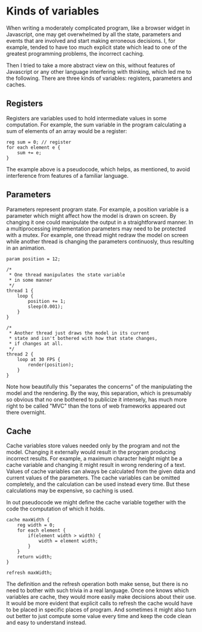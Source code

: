 # Kinds of variables

When writing a moderately complicated program, like a browser widget in
Javascript, one may get overwhelmed by all the state, parameters and
events that are involved and start making erroneous decisions. I, for
example, tended to have too much explicit state which lead to one of
the greatest programming problems, the incorrect caching.

Then I tried to take a more abstract view on this, without features of
Javascript or any other language interfering with thinking, which led
me to the following. There are three kinds of variables: registers,
parameters and caches.


## Registers

Registers are variables used to hold intermediate values in some
computation. For example, the sum variable in the program calculating
a sum of elements of an array would be a register:

	reg sum = 0; // register
	for each element e {
		sum += e;
	}

The example above is a pseudocode, which helps, as mentioned, to avoid
interference from features of a familiar language.


## Parameters

Parameters represent program state. For example, a position variable is
a parameter which might affect how the model is drawn on screen. By
changing it one could manipulate the output in a straightforward
manner. In a multiprocessing implementation parameters may need to be
protected with a mutex. For example, one thread might redraw the model
on screen while another thread is changing the parameters continuosly,
thus resulting in an animation.

	param position = 12;

	/*
	 * One thread manipulates the state variable
	 * in some manner
	 */
	thread 1 {
		loop {
			position += 1;
			sleep(0.001);
		}
	}

	/*
	 * Another thread just draws the model in its current
	 * state and isn't bothered with how that state changes,
	 * if changes at all.
	 */
	thread 2 {
		loop at 30 FPS {
			render(position);
		}
	}

Note how beautifully this "separates the concerns" of the manipulating
the model and the rendering. By the way, this separation, which is presumably so obvious that no one bothered to publicize it intensely, has much more right to be called "MVC" than the tons of web frameworks appeared out there overnight.


## Cache

Cache variables store values needed only by the program and not the
model. Changing it externally would result in the program producing
incorrect results. For example, a maximum character height might be a
cache variable and changing it might result in wrong rendering of a
text. Values of cache variables can always be calculated from the given
data and current values of the parameters. The cache variables can be
omitted completely, and the calculation can be used instead every time.
But these calculations may be expensive, so caching is used.

In out pseudocode we might define the cache variable together with the
code the computation of which it holds.

	cache maxWidth {
		reg width = 0;
		for each element {
			if(element width > width) {
				width = element width;
			}
		}
		return width;
	}

	refresh maxWidth;

The definition and the refresh operation both make sense, but there is
no need to bother with such trivia in a real language. Once one knows
which variables are cache, they would more easily make decisions about
their use. It would be more evident that explicit calls to refresh the
cache would have to be placed in specific places of program. And
sometimes it might also turn out better to just compute some value
every time and keep the code clean and easy to understand instead.
